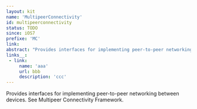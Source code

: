 ```yaml
---
layout: kit
name: 'MultipeerConnectivity'
id: multipeerconnectivity
status: TODO
since: iOS7
prefixe: 'MC'
link: 
abstract: "Provides interfaces for implementing peer-to-peer networking between devices. See Multipeer Connectivity Framework."
links__:
 - link:
     name: 'aaa'
     url: bbb
     description: 'ccc'
---
```


Provides interfaces for implementing peer-to-peer networking between devices. See Multipeer Connectivity Framework.
